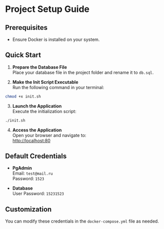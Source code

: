 
# Project Setup Guide

## Prerequisites
- Ensure Docker is installed on your system.

## Quick Start
1. **Prepare the Database File**  
   Place your database file in the project folder and rename it to `db.sql`.

2. **Make the Init Script Executable**  
   Run the following command in your terminal:  

```bash
chmod +x init.sh
```

3. **Launch the Application**  
   Execute the initialization script:
```bash
./init.sh
```
4. **Access the Application**  
    Open your browser and navigate to:  
    [http://localhost:80](http://localhost:80)

## Default Credentials

- **PgAdmin**  
    Email: `test@mail.ru`  
    Password: `1523`
    
- **Database**  
    User Password: `15231523`
    

## Customization

You can modify these credentials in the `docker-compose.yml` file as needed.
